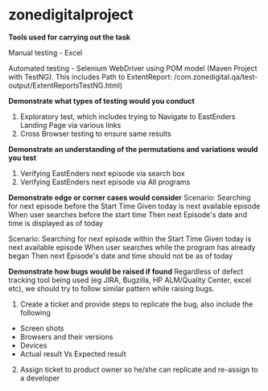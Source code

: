 # zonedigitalproject

**Tools used for carrying out the task**

Manual testing - Excel

Automated testing - Selenium WebDriver using POM model (Maven Project with TestNG). This includes Path to ExtentReport: /com.zonedigital.qa/test-output/ExtentReportsTestNG.html)


**Demonstrate what types of testing would you conduct**
1. Exploratory test, which includes trying to Navigate to EastEnders Landing Page via various links
2. Cross Browser testing to ensure same results

**Demonstrate an understanding of the permutations and variations would you test**
1. Verifying EastEnders next episode via search box
2. Verifying EastEnders next episode via All programs


**Demonstrate edge or corner cases would consider**
Scenario: Searching for next episode before the Start Time
Given today is next available episode
When user searches before the start time
Then next Episode's date and time is displayed as of today

Scenario: Searching for next episode within the Start Time
Given today is next available episode
When user searches while the program has already began
Then next Episode's date and time should not be as of today


**Demonstrate how bugs would be raised if found**
Regardless of defect tracking tool being used (eg JIRA, Bugzilla, HP ALM/Quality Center, excel etc), we should try to follow similar pattern while raising bugs.
1. Create a ticket and provide steps to replicate the bug, also include the following
* Screen shots
* Browsers and their versions
* Devices
* Actual result Vs Expected result
2. Assign ticket to product owner so he/she can replicate and re-assign to a developer


